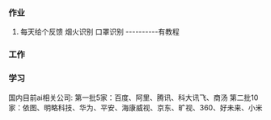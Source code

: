 ### 作业

1. 每天给个反馈
烟火识别
口罩识别
----------有教程


### 工作


### 学习

国内目前ai相关公司:
第一批5家：百度、阿里、腾讯、科大讯飞、商汤 第二批10家：依图、明略科技、华为、平安、海康威视、京东、旷视、360、好未来、小米





